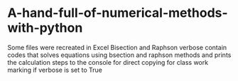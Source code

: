 # A-hand-full-of-numerical-methods-with-python
Some files were recreated in Excel
Bisection and Raphson verbose contain codes that solves equations using bsection and raphson methods and prints the calculation steps to the console  for direct copying for class work marking if verbose is set to True
